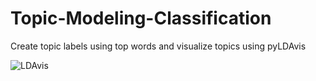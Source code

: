 # Topic-Modeling-Classification
Create topic labels using top words and visualize topics using pyLDAvis

![LDAvis](https://github.com/punkmic/Topic-Modeling-Classification/blob/76e7b8e1dfae53b50e8a4824aca1f22df0bb05a3/LDAVis.PNG)
